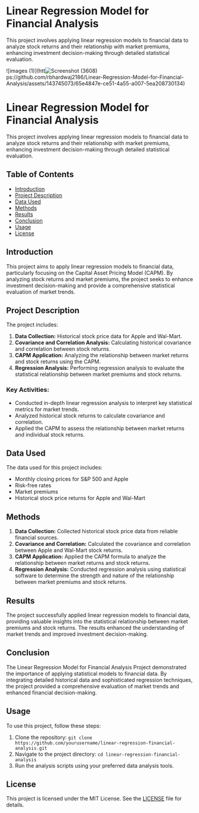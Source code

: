# Linear Regression Model for Financial Analysis
 This project involves applying linear regression models to financial data to analyze stock returns and their relationship with market premiums, enhancing investment decision-making through detailed statistical evaluation.

 ![images (1)](htt![Screenshot (3608)](https://github.com/user-attachments/assets/9d3756ea-fb9a-4ed4-b057-e702cac5ccb3)
ps://github.com/rbhardwaj2186/Linear-Regression-Model-for-Financial-Analysis/assets/143745073/65e4847e-ce51-4a55-a007-5ea208730134)


# Linear Regression Model for Financial Analysis

This project involves applying linear regression models to financial data to analyze stock returns and their relationship with market premiums, enhancing investment decision-making through detailed statistical evaluation.

## Table of Contents

- [Introduction](#introduction)
- [Project Description](#project-description)
- [Data Used](#data-used)
- [Methods](#methods)
- [Results](#results)
- [Conclusion](#conclusion)
- [Usage](#usage)
- [License](#license)

## Introduction

This project aims to apply linear regression models to financial data, particularly focusing on the Capital Asset Pricing Model (CAPM). By analyzing stock returns and market premiums, the project seeks to enhance investment decision-making and provide a comprehensive statistical evaluation of market trends.

## Project Description

The project includes:
1. **Data Collection:** Historical stock price data for Apple and Wal-Mart.
2. **Covariance and Correlation Analysis:** Calculating historical covariance and correlation between stock returns.
3. **CAPM Application:** Analyzing the relationship between market returns and stock returns using the CAPM.
4. **Regression Analysis:** Performing regression analysis to evaluate the statistical relationship between market premiums and stock returns.

### Key Activities:
- Conducted in-depth linear regression analysis to interpret key statistical metrics for market trends.
- Analyzed historical stock returns to calculate covariance and correlation.
- Applied the CAPM to assess the relationship between market returns and individual stock returns.

## Data Used

The data used for this project includes:
- Monthly closing prices for S&P 500 and Apple
- Risk-free rates
- Market premiums
- Historical stock price returns for Apple and Wal-Mart

## Methods

1. **Data Collection:** Collected historical stock price data from reliable financial sources.
2. **Covariance and Correlation:** Calculated the covariance and correlation between Apple and Wal-Mart stock returns.
3. **CAPM Application:** Applied the CAPM formula to analyze the relationship between market returns and stock returns.
4. **Regression Analysis:** Conducted regression analysis using statistical software to determine the strength and nature of the relationship between market premiums and stock returns.

## Results

The project successfully applied linear regression models to financial data, providing valuable insights into the statistical relationship between market premiums and stock returns. The results enhanced the understanding of market trends and improved investment decision-making.

## Conclusion

The Linear Regression Model for Financial Analysis Project demonstrated the importance of applying statistical models to financial data. By integrating detailed historical data and sophisticated regression techniques, the project provided a comprehensive evaluation of market trends and enhanced financial decision-making.

## Usage

To use this project, follow these steps:
1. Clone the repository: `git clone https://github.com/yourusername/linear-regression-financial-analysis.git`
2. Navigate to the project directory: `cd linear-regression-financial-analysis`
3. Run the analysis scripts using your preferred data analysis tools.

## License

This project is licensed under the MIT License. See the [LICENSE](LICENSE) file for details.
